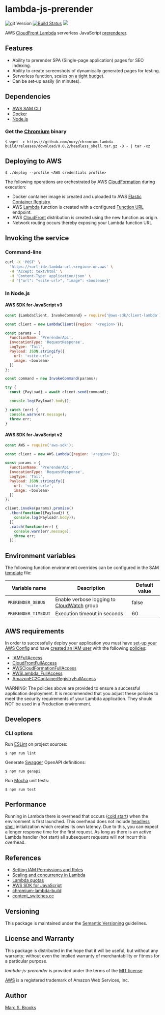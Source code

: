 # lambda-js-prerender

![git Version](https://img.shields.io/github/package-json/v/nuxy/lambda-js-prerender?style=flat-square&svg=true&label=git+package) [![Build Status](https://img.shields.io/github/actions/workflow/status/nuxy/lambda-js-prerender/.github%2Fworkflows%2Fci.yml)](https://github.com/nuxy/lambda-js-prerender/actions) [![](https://img.shields.io/github/v/release/nuxy/lambda-js-prerender)](https://github.com/nuxy/lambda-js-prerender/releases)

AWS [CloudFront Lambda](https://docs.aws.amazon.com/lambda/latest/dg/welcome.html) serverless JavaScript [prerenderer](https://github.com/prerender/prerender).

## Features

- Ability to prerender SPA (Single-page application) pages for SEO indexing.
- Ability to create screenshots of dynamically generated pages for testing.
- Serverless function, scales [on a tight budget](https://s3.amazonaws.com/lambda-tools/pricing-calculator.html).
- Can be set-up easily (in minutes).

## Dependencies

- [AWS SAM CLI](https://docs.aws.amazon.com/serverless-application-model/latest/developerguide/serverless-sam-cli-install.html)
- [Docker](https://www.docker.com/get-started)
- [Node.js](https://nodejs.org)

### Get the [Chromium](https://opensource.google/projects/chromium) binary

    $ wget -c https://github.com/nuxy/chromium-lambda-build/releases/download/0.0.2/headless_shell.tar.gz -O - | tar -xz

## Deploying to AWS

    $ ./deploy --profile <AWS credentials profile>

The following operations are orchestrated by AWS [CloudFormation](https://docs.aws.amazon.com/AWSCloudFormation/latest/UserGuide/Welcome.html) during execution:

- Docker container image is created and uploaded to AWS [Elastic Container Registry](https://docs.aws.amazon.com/AmazonECR/latest/userguide/what-is-ecr.html).
- AWS [Lambda](https://docs.aws.amazon.com/lambda/latest/dg/welcome.html) function is created with a configured [Function URL](https://docs.aws.amazon.com/lambda/latest/dg/lambda-urls.html) endpoint.
- AWS [CloudFront](https://docs.aws.amazon.com/AmazonCloudFront/latest/DeveloperGuide/Introduction.html) distribution is created using the new function as origin.
- Network routing occurs thereby exposing your Lambda function URL

## Invoking the service

### Command-line

```sh
curl -X 'POST' \
  'https://<url-id>.lambda-url.<region>.on.aws' \
  -H 'Accept: text/html' \
  -H 'Content-Type: application/json' \
  -d '{"url": "<site-url>", "image": <boolean>}'
```

### In Node.js

#### AWS SDK for JavaScript v3

```javascript
const {LambdaClient, InvokeCommand} = require('@aws-sdk/client-lambda');

const client = new LambdaClient({region: '<region>'});

const params = {
  FunctionName: 'PrerenderApi',
  InvocationType: 'RequestResponse',
  LogType: 'Tail',
  Payload: JSON.stringify({
    url: '<site-url>',
    image: <boolean>
  })
};

const command = new InvokeCommand(params);

try {
  const {PayLoad} = await client.send(command);

  console.log(Payload?.body));

} catch (err) {
  console.warn(err.message);
  throw err;
}
```

#### AWS SDK for JavaScript v2

```javascript
const AWS = require('aws-sdk');

const client = new AWS.Lambda({region: '<region>'});

const params = {
  FunctionName: 'PrerenderApi',
  InvocationType: 'RequestResponse',
  LogType: 'Tail',
  Payload: JSON.stringify({
    url: '<site-url>',
    image: <boolean>
  })
};

client.invoke(params).promise()
  .then(function({Payload}) {
    console.log(Payload?.body));
  })
  .catch(function(err) {
    console.warn(err.message);
    throw err;
  });
```

## Environment variables

The following function environment overrides can be configured in the SAM [template](https://github.com/nuxy/human-face-detection/blob/master/template.yaml#L23) file:

| Variable name      | Description          | Default value |
|--------------------|----------------------|---------------|
| `PRERENDER_DEBUG`  | Enable verbose logging to [CloudWatch](https://docs.aws.amazon.com/AmazonCloudWatch/latest/monitoring/WhatIsCloudWatch.html) group | false |
|`PRERENDER_TIMEOUT` | Execution timeout in seconds | 60 |

## AWS requirements

In order to successfully deploy your application you must have [set-up your AWS Config](https://docs.aws.amazon.com/config/latest/developerguide/gs-cli.html) and have [created an IAM user](https://docs.aws.amazon.com/IAM/latest/UserGuide/id_users_create.html) with the following [policies](https://docs.aws.amazon.com/IAM/latest/UserGuide/access_policies_manage.html):

- [IAMFullAccess](https://console.aws.amazon.com/iam/home#/policies/arn%3Aaws%3Aiam%3A%3Aaws%3Apolicy%2FIAMFullAccess)
- [CloudFrontFullAccess](https://console.aws.amazon.com/iam/home#/policies/arn%3Aaws%3Aiam%3A%3Aaws%3Apolicy%2FCloudFrontFullAccess)
- [AWSCloudFormationFullAccess](https://console.aws.amazon.com/iam/home#/policies/arn%3Aaws%3Aiam%3A%3Aaws%3Apolicy%2FAWSCloudFormationFullAccess)
- [AWSLambda_FullAccess](https://console.aws.amazon.com/iam/home#/policies/arn%3Aaws%3Aiam%3A%3Aaws%3Apolicy%2FAWSLambda_FullAccess)
- [AmazonEC2ContainerRegistryFullAccess](https://us-east-1.console.aws.amazon.com/iam/home#/policies/arn:aws:iam::aws:policy/AmazonEC2ContainerRegistryFullAccess)

WARNING: The policies above are provided to ensure a successful application deployment.  It is recommended that you adjust these policies to meet the security requirements of your Lambda application.  They should NOT be used in a Production environment.

## Developers

### CLI options

Run [ESLint](https://eslint.org/) on project sources:

    $ npm run lint

Generate [Swagger](https://swagger.io) OpenAPI definitions:

    $ npm run genapi

Run [Mocha](https://mochajs.org) unit tests:

    $ npm run test

## Performance

Running in Lambda there is overhead that occurs ([cold start](https://docs.aws.amazon.com/lambda/latest/operatorguide/execution-environments.html)) when the environment is first launched.  This overhead does not include [headless shell](https://github.com/nuxy/chromium-lambda-build) initialization which creates its own latency.  Due to this, you can expect a longer response time for the first request.  As long as there is an active Lambda handler (hot start) all subsequent requests will not incurr this overhead.

## References

- [Setting IAM Permissions and Roles](https://docs.aws.amazon.com/AmazonCloudFront/latest/DeveloperGuide/lambda-edge-permissions.html)
- [Scaling and concurrency in Lambda](https://docs.aws.amazon.com/lambda/latest/operatorguide/scaling-concurrency.html)
- [Lambda quotas](https://docs.aws.amazon.com/lambda/latest/dg/gettingstarted-limits.html)
- [AWS SDK for JavaScript](https://docs.aws.amazon.com/AWSJavaScriptSDK/latest/index.html)
- [chromium-lambda-build](https://github.com/nuxy/chromium-lambda-build)
- [content_switches.cc](https://source.chromium.org/chromium/chromium/src/+/main:content/public/common/content_switches.cc?q=kDisableGpu&ss=chromium)

## Versioning

This package is maintained under the [Semantic Versioning](https://semver.org) guidelines.

## License and Warranty

This package is distributed in the hope that it will be useful, but without any warranty; without even the implied warranty of merchantability or fitness for a particular purpose.

_lambda-js-prerender_ is provided under the terms of the [MIT license](http://www.opensource.org/licenses/mit-license.php)

[AWS](https://aws.amazon.com) is a registered trademark of Amazon Web Services, Inc.

## Author

[Marc S. Brooks](https://github.com/nuxy)
